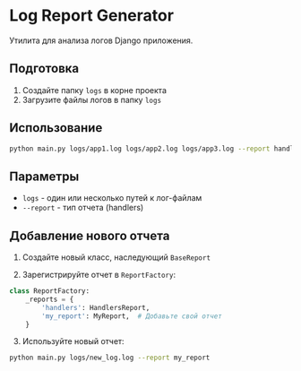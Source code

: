 # Log Report Generator

Утилита для анализа логов Django приложения.

## Подготовка

1. Создайте папку `logs` в корне проекта
2. Загрузите файлы логов в папку `logs`

## Использование

```bash
python main.py logs/app1.log logs/app2.log logs/app3.log --report handlers
```

## Параметры

- `logs` - один или несколько путей к лог-файлам
- `--report` - тип отчета (handlers) 

## Добавление нового отчета

1. Создайте новый класс, наследующий `BaseReport`

2. Зарегистрируйте отчет в `ReportFactory`:
```python
class ReportFactory:
    _reports = {
        'handlers': HandlersReport,
        'my_report': MyReport,  # Добавьте свой отчет
    }
```

3. Используйте новый отчет:
```bash
python main.py logs/new_log.log --report my_report
``` 
